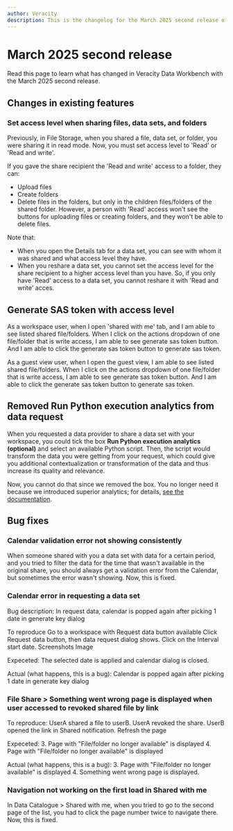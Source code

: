 ```yaml
---
author: Veracity
description: This is the changelog for the March 2025 second release of Data Workbench.
---
```


# March 2025 second release

Read this page to learn what has changed in Veracity Data Workbench with the March 2025 second release.

## Changes in existing features

### Set access level when sharing files, data sets, and folders
Previously, in File Storage, when you shared a file, data set, or folder, you were sharing it in read mode. Now, you must set access level to 'Read' or 'Read and write'. 

If you gave the share recipient the 'Read and write' access to a folder, they can:
* Upload files
* Create folders
* Delete files in the folders, but only in the children files/folders of the shared folder.
However, a person with 'Read' access won't see the buttons for uploading files or creating folders, and they won't be able to delete files.

Note that:
* When you open the Details tab for a data set, you can see with whom it was shared and what access level they have.
* When you reshare a data set, you cannot set the access level for the share recipient to a higher access level than you have. So, if you only have 'Read' access to a data set, you cannot reshare it with 'Read and write' acces.

## Generate SAS token with access level
As a workspace user, when I open 'shared with me' tab, and I am able to see listed shared file/folders. When I click on the actions dropdown of one file/folder that is write access, I am able to see generate sas token button. And I am able to click the generate sas token button to generate sas token.

As a guest view user, when I open the guest view,  I am able to see listed shared file/folders. When I click on the actions dropdown of one file/folder that is write access, I am able to see generate sas token button. And I am able to click the generate sas token button to generate sas token.

## Removed Run Python execution analytics from data request
When you requested a data provider to share a data set with your workspace, you could tick the box **Run Python execution analytics (optional)** and select an available Python script.
Then, the script would transform the data you were getting from your request, which could give you additional contextualization or transformation of the data and thus increase its quality and relevance. 

Now, you cannot do that since we removed the box. You no longer need it because we introduced superior analytics; for details, [see the documentation](../analytics.md).

## Bug fixes

### Calendar validation error not showing consistently
When someone shared with you a data set with data for a certain period, and you tried to filter the data for the time that wasn't available in the original share, you should always get a validation error from the Calendar, but sometimes the error wasn't showing. Now, this is fixed.

### Calendar error in requesting a data set
Bug description: 
In request data, calendar is popped again after picking 1 date in generate key dialog

To reproduce
Go to a workspace with Request data button available
Click Request data button, then data request dialog shows.
Click on the Interval start date.
Screenshots
       Image

Expeceted:
The selected date is applied and calendar dialog is closed.

Actual (what happens, this is a bug):
 Calendar is popped again after picking 1 date in generate key dialog

### File Share > Something went wrong page is displayed when user accessed to revoked shared file by link
To reproduce:
UserA shared a file to userB.
UserA revoked the share.
UserB opened the link in Shared notification.
Refresh the page

Expeceted:
      3. Page with "File/folder no longer available" is displayed
      4. Page with "File/folder no longer available" is displayed

Actual (what happens, this is a bug):
      3. Page with "File/folder no longer available" is displayed
      4. Something went wrong page is displayed.

### Navigation not working on the first load in Shared with me
In Data Catalogue > Shared with me, when you tried to go to the second page of the list, you had to click the page number twice to navigate there. Now, this is fixed.